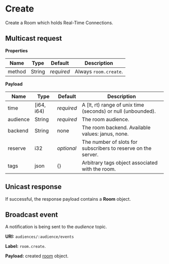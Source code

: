# Create

Create a Room which holds Real-Time Connections.



## Multicast request

**Properties**

Name             | Type   | Default    | Description
---------------- | ------ | ---------- | ------------------
method           | String | _required_ | Always `room.create`.


**Payload**

Name     | Type       | Default    | Description
-------- | ---------- | ---------- | ------------------
time     | [i64, i64) | _required_ | A [lt, rt) range of unix time (seconds) or null (unbounded).
audience | String     | _required_ | The room audience.
backend  | String     | none       | The room backend. Available values: janus, none.
reserve  | i32        | _optional_ | The number of slots for subscribers to reserve on the server.
tags     | json       | {}         | Arbitrary tags object associated with the room.


## Unicast response

If successful, the response payload contains a **Room** object.

## Broadcast event

A notification is being sent to the _audience_ topic.

**URI:** `audiences/:audience/events`

**Label:** `room.create`.

**Payload:** created [room](../room.md#room) object.
